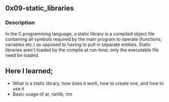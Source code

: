## 0x09-static_libraries

### Description
In the C programming language, a static library is a compiled object file containing all symbols required by the main program to operate (functions, variables etc.) as opposed to having to pull in separate entities. Static libraries aren't loaded by the compile at run-time; only the executable file need be loaded.

## Here I learned;
* What is a static library, how does it work, how to create one, and how to use it
* Basic usage of ar, ranlib, nm


